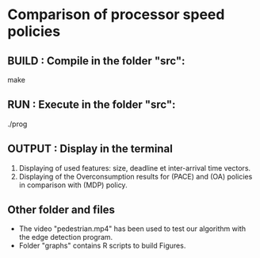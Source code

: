 # Comparison of processor speed policies 

## BUILD  : Compile in the folder "src":
make

## RUN    : Execute in the folder "src":
./prog

## OUTPUT : Display in the terminal 
1) Displaying of used features: size, deadline et inter-arrival time vectors.
2) Displaying of the Overconsumption results for (PACE) and (OA) policies in comparison with (MDP) policy.

## Other folder and files
- The video "pedestrian.mp4" has been used to test our algorithm with the edge detection program.
- Folder "graphs" contains R scripts to build Figures.

